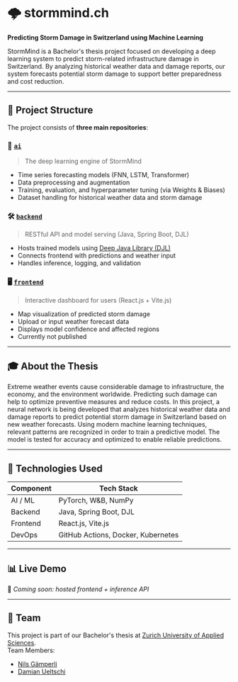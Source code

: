 # 🌩️ stormmind.ch

**Predicting Storm Damage in Switzerland using Machine Learning**

StormMind is a Bachelor's thesis project focused on developing a deep learning system to predict storm-related infrastructure damage in Switzerland. By analyzing historical weather data and damage reports, our system forecasts potential storm damage to support better preparedness and cost reduction.

---

## 📁 Project Structure

The project consists of **three main repositories**:

### 🧠 [`ai`](https://github.com/stormmind-ch/ai)
> The deep learning engine of StormMind

- Time series forecasting models (FNN, LSTM, Transformer)
- Data preprocessing and augmentation
- Training, evaluation, and hyperparameter tuning (via Weights & Biases)
- Dataset handling for historical weather data and storm damage

### 🛠️ [`backend`](https://github.com/stormmind-ch/backend)
> RESTful API and model serving (Java, Spring Boot, DJL)

- Hosts trained models using [Deep Java Library (DJL)](https://djl.ai/)
- Connects frontend with predictions and weather input
- Handles inference, logging, and validation

### 🖥️ [`frontend`](https://github.com/stormmind-ch/frontend)
> Interactive dashboard for users (React.js + Vite.js)

- Map visualization of predicted storm damage
- Upload or input weather forecast data
- Displays model confidence and affected regions
- Currently not published

---

## 🎓 About the Thesis
Extreme weather events cause considerable damage to infrastructure, the economy, and the environment worldwide. Predicting such damage can help to optimize preventive measures and reduce costs. In this project, a neural network is being developed that analyzes historical weather data and damage reports to predict potential storm damage in Switzerland based on new weather forecasts. Using modern machine learning techniques, relevant patterns are recognized in order to train a predictive model. The model is tested for accuracy and optimized to enable reliable predictions.

---

## 🚀 Technologies Used

| Component   | Tech Stack                        |
|------------|-----------------------------------|
| AI / ML     | PyTorch, W&B, NumPy               |
| Backend     | Java, Spring Boot, DJL            |
| Frontend    | React.js, Vite.js                 |
| DevOps      | GitHub Actions, Docker, Kubernetes|

---

## 📊 Live Demo

🚧 *Coming soon: hosted frontend + inference API*

---

## 🤝 Team

This project is part of our Bachelor's thesis at [Zurich University of Applied Sciences](https://www.zhaw.ch/de/engineering).  
Team Members: 
- [Nils Gämperli](https://github.com/Nelson0101?tab=overview&from=2025-05-01&to=2025-05-11)
- [Damian Ueltschi](https://github.com/duke-j)




